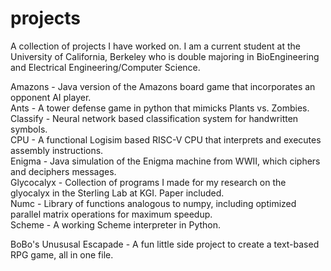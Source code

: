 # projects
A collection of projects I have worked on.
I am a current student at the University of California, Berkeley who is double majoring in BioEngineering and Electrical Engineering/Computer Science.

Amazons - Java version of the Amazons board game that incorporates an opponent AI player. \
Ants - A tower defense game in python that mimicks Plants vs. Zombies. \
Classify - Neural network based classification system for handwritten symbols. \
CPU - A functional Logisim based RISC-V CPU that interprets and executes assembly instructions. \
Enigma - Java simulation of the Enigma machine from WWII, which ciphers and deciphers messages. \
Glycocalyx - Collection of programs I made for my research on the glyocalyx in the Sterling Lab at KGI. Paper included. \
Numc - Library of functions analogous to numpy, including optimized parallel matrix operations for maximum speedup. \
Scheme - A working Scheme interpreter in Python.

BoBo's Unususal Escapade - A fun little side project to create a text-based RPG game, all in one file. 
